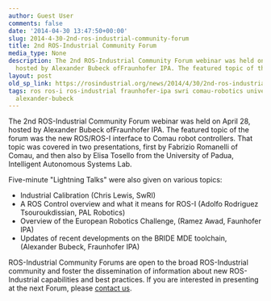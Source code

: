 ```yaml
---
author: Guest User
comments: false
date: '2014-04-30 13:47:50+00:00'
slug: 2014-4-30-2nd-ros-industrial-community-forum
title: 2nd ROS-Industrial Community Forum
media_type: None
description: The 2nd ROS-Industrial Community Forum webinar was held on April 28,
  hosted by Alexander Bubeck ofFraunhofer IPA. The featured topic of the forum ...
layout: post
old_sp_link: https://rosindustrial.org/news/2014/4/30/2nd-ros-industrial-community-forum
tags: ros ros-i ros-industrial fraunhofer-ipa swri comau-robotics university-of-padua
  alexander-bubeck
---
```


The 2nd ROS-Industrial Community Forum webinar was held on April 28, hosted by Alexander Bubeck ofFraunhofer IPA. The featured topic of the forum was the new ROS/ROS-I interface to Comau robot controllers. That topic was covered in two presentations, first by Fabrizio Romanelli of Comau, and then also by Elisa Tosello from the University of Padua, Intelligent Autonomous Systems Lab.

Five-minute "Lightning Talks" were also given on various topics:

* Industrial Calibration (Chris Lewis, SwRI)
* A ROS Control overview and what it means for ROS-I (Adolfo Rodriguez Tsouroukdissian, PAL Robotics)
* Overview of the European Robotics Challenge, (Ramez Awad, Faunhofer IPA)
* Updates of recent developments on the BRIDE MDE toolchain, (Alexander Bubeck, Fraunhofer IPA)

ROS-Industrial Community Forums are open to the broad ROS-Industrial community and foster the dissemination of information about new ROS-Industrial capabilities and best practices. If you are interested in presenting at the next Forum, please [contact us](/contact-us).


